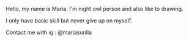 
Hello, my name is Maria. I'm night owl person and also like to drawing.

I only have basic skill but never give up on myself.

Contact me with ig : @mariasunlla
